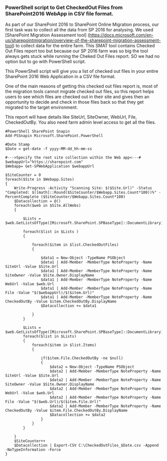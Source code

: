 ### PowerShell script to Get CheckedOut Files from SharePoint2016 WebApp in CSV file format.

As part of our SharePoint 2016 to SharePoint Online Migration process, our first task was to collect all the data from SP 2016 for analysing. We used [SharePoint Migration Assessment tool] (https://docs.microsoft.com/en-us/sharepointmigration/overview-of-the-sharepoint-migration-assessment-tool) to collect data for the entire farm. This SMAT tool contains Checked Out Files report too but because our SP 2016 farm was so big the tool always gets stuck while running the Cheked Out Files report. SO we had no option but to go with PowerShell script. 

This PowerShell script will give you a list of checked out files in your entire SharePoint 2016 Web Application in a CSV file format. 

One of the main reasons of getting this checked out files report is, most of the migration tools cannot migrate checked out files, so this report helps users to see which files are checked out in their site and gives then an opportunity to decide and check in those files back so that they get migrated to the target environment. 

This report will have details like SiteUrl, SiteOwner, WebUrl, File, CheckedOutBy. You also need farm admin level access to get all the files.

    #PowerShell SharePoint Snapin
    Add-PSSnapin Microsoft.SharePoint.PowerShell   

    #Date Stamp
    $Date = get-date -f yyyy-MM-dd_hh-mm-ss    

    #--->Specify the root site collection within the Web app<---#
    $webappUrl="https://sharepoint.com"
    $Webapp= Get-SPWebApplication $webappUrl

    $SiteCounter = 0
    foreach($Site in $Webapp.Sites)
    {
        Write-Progress -Activity "Scanning Site: $($Site.Url)" -Status "Completed: $([math]::Round($SiteCounter/$Webapp.Sites.Count*100))%" -PercentComplete ($SiteCounter/$Webapp.Sites.Count*100)
        $Datacollection = @()
        foreach($web in $Site.AllWebs)
        {

            $Lists = $web.GetListsOfType([Microsoft.SharePoint.SPBaseType]::DocumentLibrary) 

            foreach($list in $Lists )
            {

                foreach($item in $list.CheckedOutFiles)
                {

                    $data1 = New-Object -TypeName PSObject
                    $data1 | Add-Member -MemberType NoteProperty -Name SiteUrl -Value $Site.Url
                    $data1 | Add-Member -MemberType NoteProperty -Name SiteOwner -Value $Site.Owner.DisplayName
                    $data1 | Add-Member -MemberType NoteProperty -Name WebUrl -Value $web.Url
                    $data1 | Add-Member -MemberType NoteProperty -Name File -Value "$($webappUrl)/$($item.Url)"
                    $data1 | Add-Member -MemberType NoteProperty -Name CheckedOutBy -Value $item.CheckedOutBy.DisplayName
                    $Datacollection += $data1

                }       
            }

            $Lists = $web.GetListsOfType([Microsoft.SharePoint.SPBaseType]::DocumentLibrary) 
            foreach($list in $Lists)
            {
                foreach($item in $list.Items)
                {

                    if($item.File.CheckedOutBy -ne $null)            
                    {
                        $data2 = New-Object -TypeName PSObject
                        $data2 | Add-Member -MemberType NoteProperty -Name SiteUrl -Value $Site.Url
                        $data2 | Add-Member -MemberType NoteProperty -Name SiteOwner -Value $Site.Owner.DisplayName
                        $data2 | Add-Member -MemberType NoteProperty -Name WebUrl -Value $web.Url
                        $data2 | Add-Member -MemberType NoteProperty -Name File -Value "$($web.Url)/$($item.File.Url)"
                        $data2 | Add-Member -MemberType NoteProperty -Name CheckedOutBy -Value $item.File.CheckedOutBy.DisplayName
                        $Datacollection += $data2    
                    }
                }       
            }

        }
        $SiteCounter++
        $Datacollection | Export-CSV C:\CheckedOutFiles_$Date.csv -Append -NoTypeInformation -Force    
    }

    
